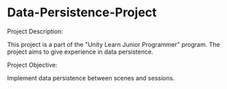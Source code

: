 # Data-Persistence-Project

Project Description:

This project is a part of the "Unity Learn Junior Programmer" program. The project aims to give experience in data persistence.

Project Objective:

Implement data persistence between scenes and sessions.
